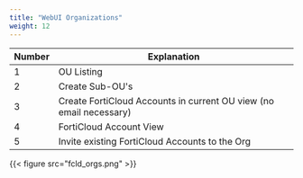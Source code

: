 ```yaml
---
title: "WebUI Organizations"
weight: 12
---
```


| Number | Explanation                                                        |
|--------|--------------------------------------------------------------------|
| 1      | OU Listing                                                         |
| 2      | Create Sub-OU's                                                    |
| 3      | Create FortiCloud Accounts in current OU view (no email necessary) |
| 4      | FortiCloud Account View                                            |
 | 5      | Invite existing FortiCloud Accounts to the Org                     |



{{< figure src="fcld_orgs.png" >}}